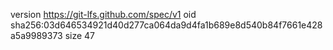 version https://git-lfs.github.com/spec/v1
oid sha256:03d646534921d40d277ca064da9d4fa1b689e8d540b84f7661e428a5a9989373
size 47
